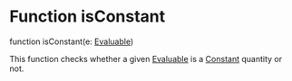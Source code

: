 Function isConstant
======

function isConstant(e: [Evaluable](reference/v/0.2.1/core/definitions/Evaluable))

This function checks whether a given [Evaluable](reference/v/0.2.1/core/definitions/Evaluable)
is a [Constant](reference/v/0.2.1/core/definitions/Expression) quantity or not.